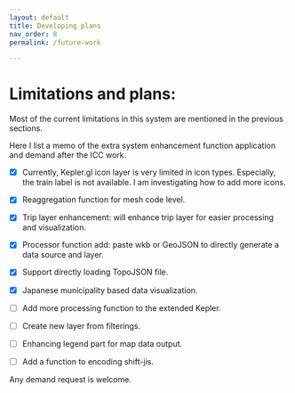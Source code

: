 ```yaml
---
layout: default
title: Developing plans
nav_order: 8
permalink: /future-work

---
```


# Limitations and plans:

Most of the current limitations in this system are mentioned in the previous sections. 

Here I list a memo of the extra system enhancement function application and demand after the ICC work.

- [x] Currently, Kepler.gl icon layer is very limited in icon types. Especially, the train label is not available. I am investigating how to add more icons.
- [x] Reaggregation function for mesh code level.
- [x] Trip layer enhancement: will enhance trip layer for easier processing and visualization.
- [x] Processor function add: paste wkb or GeoJSON to directly generate a data source and layer.
- [x] Support directly loading TopoJSON file.
- [x] Japanese municipality based data visualization.

- [ ] Add more processing function to the extended Kepler.
- [ ] Create new layer from filterings.
- [ ] Enhancing legend part for map data output.
- [ ] Add a function to encoding shift-jis.

Any demand request is welcome. 
